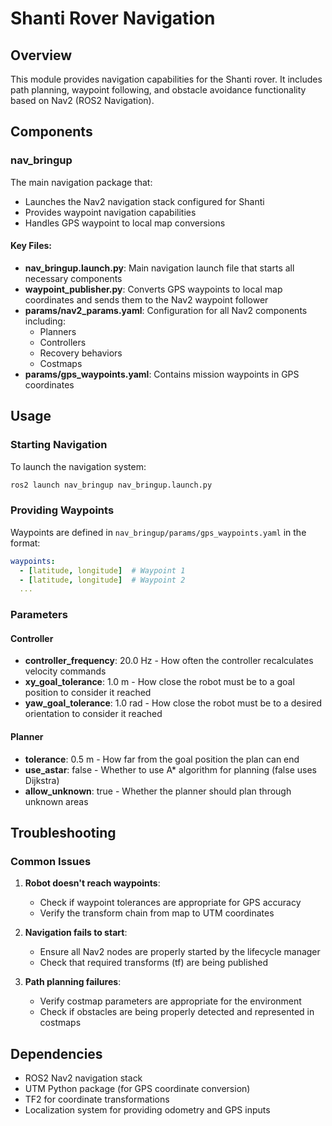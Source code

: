 # Shanti Rover Navigation

## Overview
This module provides navigation capabilities for the Shanti rover. It includes path planning, waypoint following, and obstacle avoidance functionality based on Nav2 (ROS2 Navigation).

## Components

### nav_bringup
The main navigation package that:
- Launches the Nav2 navigation stack configured for Shanti
- Provides waypoint navigation capabilities
- Handles GPS waypoint to local map conversions

#### Key Files:
- **nav_bringup.launch.py**: Main navigation launch file that starts all necessary components
- **waypoint_publisher.py**: Converts GPS waypoints to local map coordinates and sends them to the Nav2 waypoint follower
- **params/nav2_params.yaml**: Configuration for all Nav2 components including:
  - Planners
  - Controllers
  - Recovery behaviors
  - Costmaps
- **params/gps_waypoints.yaml**: Contains mission waypoints in GPS coordinates

## Usage

### Starting Navigation
To launch the navigation system:
```bash
ros2 launch nav_bringup nav_bringup.launch.py
```

### Providing Waypoints
Waypoints are defined in `nav_bringup/params/gps_waypoints.yaml` in the format:
```yaml
waypoints:
  - [latitude, longitude]  # Waypoint 1
  - [latitude, longitude]  # Waypoint 2
  ...
```

### Parameters

#### Controller
- **controller_frequency**: 20.0 Hz - How often the controller recalculates velocity commands
- **xy_goal_tolerance**: 1.0 m - How close the robot must be to a goal position to consider it reached
- **yaw_goal_tolerance**: 1.0 rad - How close the robot must be to a desired orientation to consider it reached

#### Planner
- **tolerance**: 0.5 m - How far from the goal position the plan can end
- **use_astar**: false - Whether to use A* algorithm for planning (false uses Dijkstra)
- **allow_unknown**: true - Whether the planner should plan through unknown areas

## Troubleshooting

### Common Issues

1. **Robot doesn't reach waypoints**:
   - Check if waypoint tolerances are appropriate for GPS accuracy
   - Verify the transform chain from map to UTM coordinates

2. **Navigation fails to start**:
   - Ensure all Nav2 nodes are properly started by the lifecycle manager
   - Check that required transforms (tf) are being published

3. **Path planning failures**:
   - Verify costmap parameters are appropriate for the environment
   - Check if obstacles are being properly detected and represented in costmaps

## Dependencies
- ROS2 Nav2 navigation stack
- UTM Python package (for GPS coordinate conversion)
- TF2 for coordinate transformations
- Localization system for providing odometry and GPS inputs